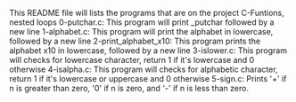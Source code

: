 This README file will lists the programs that are on the project C-Funtions, nested loops
0-putchar.c: This program will print _putchar followed by a new line
1-alphabet.c: This program will print the alphabet in lowercase, followed by a new line
2-print_alphabet_x10: This program prints the alphabet x10 in lowercase, followed by a new line
3-islower.c: This program will checks for lowercase character, return 1 if it's lowercase and 0 otherwise
4-isalpha.c: This program will checks for alphabetic character, return 1 if it's lowercase or uppercase  and 0 otherwise
5-sign.c: Prints '+' if n is greater than zero, '0' if n is zero, and '-' if n is less than zero.
